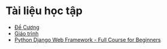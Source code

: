 # Tài liệu học tập
- [Đề Cương]()
- [Giáo trình]()
- [Python Django Web Framework - Full Course for Beginners](https://www.youtube.com/watch?v=F5mRW0jo-U4)
